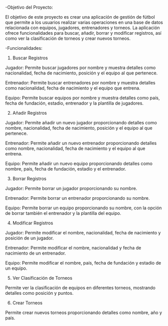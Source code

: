 -Objetivo del Proyecto: 

El objetivo de este proyecto es crear una aplicación de gestión de fútbol que permite a los usuarios realizar varias operaciones en una base de datos relacionada con equipos, jugadores, entrenadores y torneos. La aplicación ofrece funcionalidades para buscar, añadir, borrar y modificar registros, así como ver la clasificación de torneos y crear nuevos torneos.

-Funcionalidades:

1. Buscar Registros

Jugador: Permite buscar jugadores por nombre y muestra detalles como nacionalidad, fecha de nacimiento, posición y el equipo al que pertenece.

Entrenador: Permite buscar entrenadores por nombre y muestra detalles como nacionalidad, fecha de nacimiento y el equipo que entrena.

Equipo: Permite buscar equipos por nombre y muestra detalles como país, fecha de fundación, estadio, entrenador y la plantilla de jugadores.

2. Añadir Registros

Jugador: Permite añadir un nuevo jugador proporcionando detalles como nombre, nacionalidad, fecha de nacimiento, posición y el equipo al que pertenece.

Entrenador: Permite añadir un nuevo entrenador proporcionando detalles como nombre, nacionalidad, fecha de nacimiento y el equipo al que entrena.

Equipo: Permite añadir un nuevo equipo proporcionando detalles como nombre, país, fecha de fundación, estadio y el entrenador.

3. Borrar Registros

Jugador: Permite borrar un jugador proporcionando su nombre.

Entrenador: Permite borrar un entrenador proporcionando su nombre.

Equipo: Permite borrar un equipo proporcionando su nombre, con la opción de borrar también el entrenador y la plantilla del equipo.

4. Modificar Registros

Jugador: Permite modificar el nombre, nacionalidad, fecha de nacimiento y posición de un jugador.

Entrenador: Permite modificar el nombre, nacionalidad y fecha de nacimiento de un entrenador.

Equipo: Permite modificar el nombre, país, fecha de fundación y estadio de un equipo.

5. Ver Clasificación de Torneos

Permite ver la clasificación de equipos en diferentes torneos, mostrando detalles como posición y puntos.

6. Crear Torneos

Permite crear nuevos torneos proporcionando detalles como nombre, año y país.